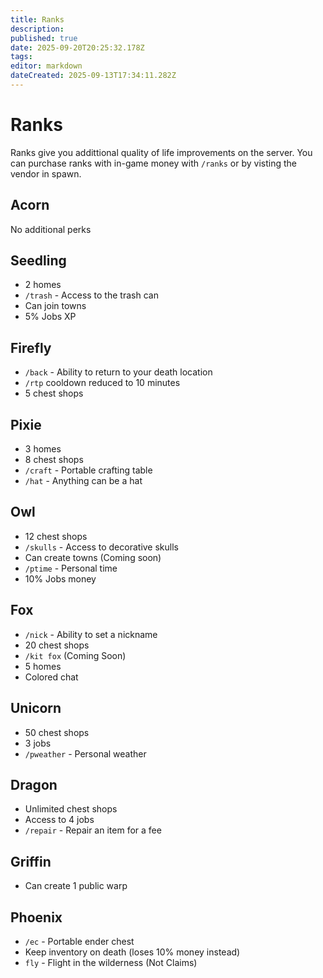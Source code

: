 ```yaml
---
title: Ranks
description: 
published: true
date: 2025-09-20T20:25:32.178Z
tags: 
editor: markdown
dateCreated: 2025-09-13T17:34:11.282Z
---
```


# Ranks
Ranks give you addittional quality of life improvements on the server. You can purchase ranks with in-game money with `/ranks` or by visting the vendor in spawn.




## Acorn
No additional perks

## Seedling
- 2 homes
- `/trash` - Access to the trash can
- Can join towns
- 5% Jobs XP
## Firefly
- `/back` - Ability to return to your death location
- `/rtp` cooldown reduced to 10 minutes
- 5 chest shops
## Pixie
- 3 homes
- 8 chest shops
- `/craft` - Portable crafting table
- `/hat` - Anything can be a hat
## Owl
- 12 chest shops
- `/skulls` - Access to decorative skulls 
- Can create towns (Coming soon)
- `/ptime` - Personal time
- 10% Jobs money

## Fox
- `/nick` - Ability to set a nickname
- 20 chest shops
- `/kit fox` (Coming Soon)
- 5 homes
- Colored chat
## Unicorn
- 50 chest shops
- 3 jobs
- `/pweather` - Personal weather
## Dragon
- Unlimited chest shops
- Access to 4 jobs
- `/repair` - Repair an item for a fee
## Griffin
- Can create 1 public warp
## Phoenix
- `/ec` - Portable ender chest
- Keep inventory on death (loses 10% money instead)
- `fly` - Flight in the wilderness (Not Claims)